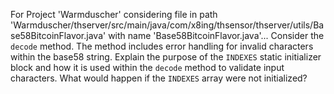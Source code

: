 For Project 'Warmduscher' considering file in path 'Warmduscher/thserver/src/main/java/com/x8ing/thsensor/thserver/utils/Base58BitcoinFlavor.java' with name 'Base58BitcoinFlavor.java'... 
Consider the `decode` method. The method includes error handling for invalid characters within the base58 string.  Explain the purpose of the `INDEXES` static initializer block and how it is used within the `decode` method to validate input characters. What would happen if the `INDEXES` array were not initialized?